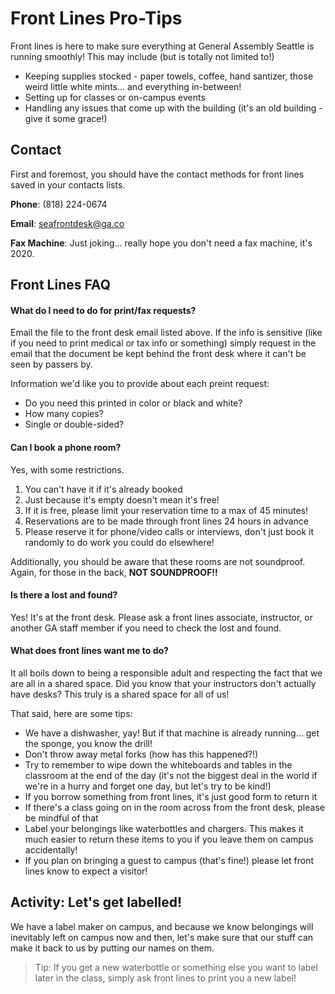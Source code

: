 # Front Lines Pro-Tips

Front lines is here to make sure everything at General Assembly Seattle is running smoothly! This may include (but is totally not limited to!) 

* Keeping supplies stocked - paper towels, coffee, hand santizer, those weird little white mints... and everything in-between!
* Setting up for classes or on-campus events
* Handling any issues that come up with the building (it's an old building - give it some grace!)

## Contact

First and foremost, you should have the contact methods for front lines saved in your contacts lists.

**Phone**: (818) 224-0674

**Email**: seafrontdesk@ga.co

**Fax Machine**: Just joking... really hope you don't need a fax machine, it's 2020.

## Front Lines FAQ

#### What do I need to do for print/fax requests?

Email the file to the front desk email listed above. If the info is sensitive (like if you need to print medical or tax info or something) simply request in the email that the document be kept behind the front desk where it can't be seen by passers by.

Information we'd like you to provide about each preint request:

* Do you need this printed in color or black and white?
* How many copies?
* Single or double-sided?

#### Can I book a phone room?

Yes, with some restrictions. 

1. You can't have it if it's already booked
1. Just because it's empty doesn't mean it's free!
1. If it is free, please limit your reservation time to a max of 45 minutes!
1. Reservations are to be made through front lines 24 hours in advance
1. Please reserve it for phone/video calls or interviews, don't just book it randomly to do work you could do elsewhere!

Additionally, you should be aware that these rooms are not soundproof. Again, for those in the back, **NOT SOUNDPROOF!!**

#### Is there a lost and found?

Yes! It's at the front desk. Please ask a front lines associate, instructor, or another GA staff member if you need to check the lost and found.

#### What does front lines want me to do?

It all boils down to being a responsible adult and respecting the fact that we are all in a shared space. Did you know that your instructors don't actually have desks? This truly is a shared space for all of us!

That said, here are some tips:

* We have a dishwasher, yay! But if that machine is already running... get the sponge, you know the drill!
* Don't throw away metal forks (how has this happened?!)
* Try to remember to wipe down the whiteboards and tables in the classroom at the end of the day (it's not the biggest deal in the world if we're in a hurry and forget one day, but let's try to be kind!)
* If you borrow something from front lines, it's just good form to return it
* If there's a class going on in the room across from the front desk, please be mindful of that
* Label your belongings like waterbottles and chargers. This makes it much easier to return these items to you if you leave them on campus accidentally!
* If you plan on bringing a guest to campus (that's fine!) please let front lines know to expect a visitor!

## Activity: Let's get labelled!

We have a label maker on campus, and because we know belongings will inevitably left on campus now and then, let's make sure that our stuff can make it back to us by putting our names on them.

> Tip: If you get a new waterbottle or something else you want to label later in the class, simply ask front lines to print you a new label!
